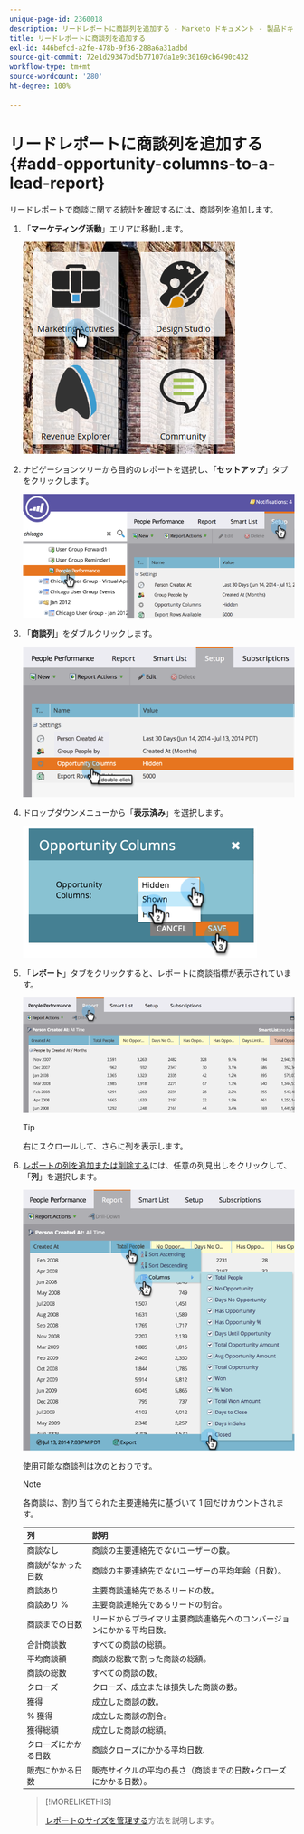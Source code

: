 ```yaml
---
unique-page-id: 2360018
description: リードレポートに商談列を追加する - Marketo ドキュメント - 製品ドキュメント
title: リードレポートに商談列を追加する
exl-id: 446befcd-a2fe-478b-9f36-288a6a31adbd
source-git-commit: 72e1d29347bd5b77107da1e9c30169cb6490c432
workflow-type: tm+mt
source-wordcount: '280'
ht-degree: 100%

---
```


# リードレポートに商談列を追加する {#add-opportunity-columns-to-a-lead-report}

リードレポートで商談に関する統計を確認するには、商談列を追加します。

1. 「**マーケティング活動**」エリアに移動します。

   ![](assets/ma.png)

1. ナビゲーションツリーから目的のレポートを選択し、「**セットアップ**」タブをクリックします。

   ![](assets/two.png)

1. 「**商談列**」をダブルクリックします。

   ![](assets/three.png)

1. ドロップダウンメニューから「**表示済み**」を選択します。

   ![](assets/image2014-9-16-12-3a50-3a33.png)

1. 「**レポート**」タブをクリックすると、レポートに商談指標が表示されています。

   ![](assets/five.png)

   >[!TIP]
   >
   >右にスクロールして、さらに列を表示します。

1. [レポートの列を追加または削除する](/help/marketo/product-docs/reporting/basic-reporting/editing-reports/select-report-columns.md)には、任意の列見出しをクリックして、「**列**」を選択します。

   ![](assets/six.png)

   使用可能な商談列は次のとおりです。

   >[!NOTE]
   >
   >各商談は、割り当てられた主要連絡先に基づいて 1 回だけカウントされます。

   | 列 | 説明 |
   |---|---|
   | 商談なし | 商談の主要連絡先で&#x200B;*ない*&#x200B;ユーザーの数。 |
   | 商談がなかった日数 | 商談の主要連絡先で&#x200B;*ない*&#x200B;ユーザーの平均年齢（日数）。 |
   | 商談あり | 主要商談連絡先であるリードの数。 |
   | 商談あり % | 主要商談連絡先であるリードの割合。 |
   | 商談までの日数 | リードからプライマリ主要商談連絡先へのコンバージョンにかかる平均日数。 |
   | 合計商談数 | すべての商談の総額。 |
   | 平均商談額 | 商談の総数で割った商談の総額。 |
   | 商談の総数 | すべての商談の数。 |
   | クローズ | クローズ、成立または損失した商談の数。 |
   | 獲得 | 成立した商談の数。 |
   | % 獲得 | 成立した商談の割合。 |
   | 獲得総額 | 成立した商談の総額。 |
   | クローズにかかる日数 | 商談クローズにかかる平均日数. |
   | 販売にかかる日数 | 販売サイクルの平均の長さ（商談までの日数+クローズにかかる日数）。 |

   >[!MORELIKETHIS]
   >
   >[レポートのサイズを管理する](/help/marketo/product-docs/reporting/basic-reporting/editing-reports/configure-report-size.md)方法を説明します。
